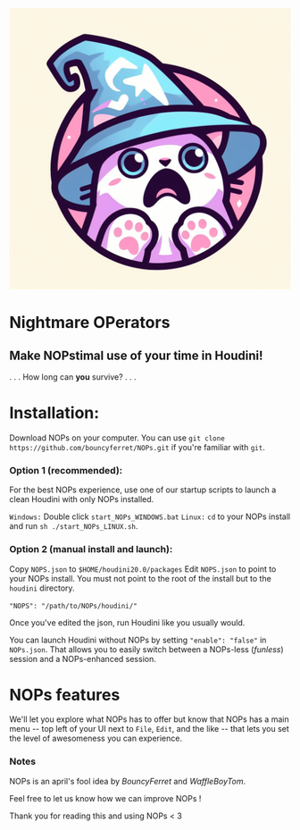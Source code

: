 ![NOPS Icon](icon.jpeg)
# Nightmare OPerators
## Make NOPstimal use of your time in Houdini!

. . . How long can **you** survive? . . .

# Installation:

Download NOPs on your computer. You can use `git clone https://github.com/bouncyferret/NOPs.git` if you're familiar with `git`.

### Option 1 (recommended):


For the best NOPs experience, use one of our startup scripts to launch a clean Houdini with only NOPs installed.

`Windows:` Double click `start_NOPs_WINDOWS.bat`
`Linux:` `cd` to your NOPs install and run `sh ./start_NOPs_LINUX.sh`.

### Option 2 (manual install and launch):

Copy `NOPS.json` to `$HOME/houdini20.0/packages`
Edit `NOPS.json` to point to your NOPs install. You must not point to the root of the install but to the `houdini` directory.

`"NOPS": "/path/to/NOPs/houdini/"`

Once you've edited the json, run Houdini like you usually would.

You can launch Houdini without NOPs by setting `"enable": "false"` in `NOPs.json`. That allows you to easily switch between a NOPs-less (_funless_) session and a NOPs-enhanced session.

# NOPs features

We'll let you explore what NOPs has to offer but know that NOPs has a main menu  -- top left of your UI next to `File`, `Edit`, and the like -- that lets you set the level of awesomeness you can experience.

### Notes

NOPs is an april's fool idea by _BouncyFerret_ and _WaffleBoyTom_.

Feel free to let us know how we can improve NOPs !

Thank you for reading this and using NOPs < 3